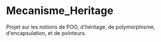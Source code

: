 # Mecanisme_Heritage
Projet sur les notions de POO, d'héritage, de polymorphisme, d'encapsulation, et de pointeurs.
